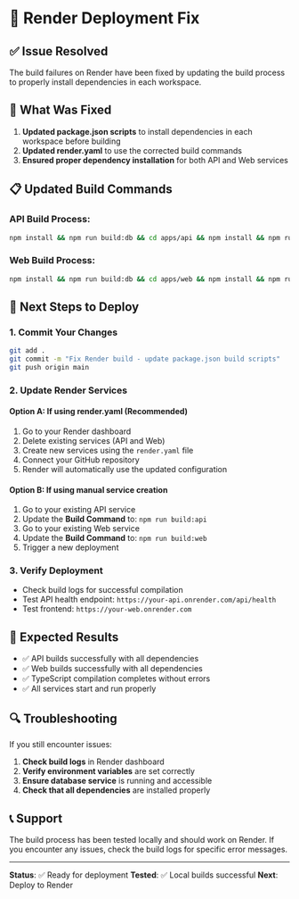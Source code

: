 # 🚀 Render Deployment Fix

## ✅ **Issue Resolved**

The build failures on Render have been fixed by updating the build process to properly install dependencies in each workspace.

## 🔧 **What Was Fixed**

1. **Updated package.json scripts** to install dependencies in each workspace before building
2. **Updated render.yaml** to use the corrected build commands
3. **Ensured proper dependency installation** for both API and Web services

## 📋 **Updated Build Commands**

### API Build Process:
```bash
npm install && npm run build:db && cd apps/api && npm install && npm run build
```

### Web Build Process:
```bash
npm install && npm run build:db && cd apps/web && npm install && npm run build
```

## 🚀 **Next Steps to Deploy**

### 1. Commit Your Changes
```bash
git add .
git commit -m "Fix Render build - update package.json build scripts"
git push origin main
```

### 2. Update Render Services

#### Option A: If using render.yaml (Recommended)
1. Go to your Render dashboard
2. Delete existing services (API and Web)
3. Create new services using the `render.yaml` file
4. Connect your GitHub repository
5. Render will automatically use the updated configuration

#### Option B: If using manual service creation
1. Go to your existing API service
2. Update the **Build Command** to: `npm run build:api`
3. Go to your existing Web service  
4. Update the **Build Command** to: `npm run build:web`
5. Trigger a new deployment

### 3. Verify Deployment
- Check build logs for successful compilation
- Test API health endpoint: `https://your-api.onrender.com/api/health`
- Test frontend: `https://your-web.onrender.com`

## 🎯 **Expected Results**

- ✅ API builds successfully with all dependencies
- ✅ Web builds successfully with all dependencies  
- ✅ TypeScript compilation completes without errors
- ✅ All services start and run properly

## 🔍 **Troubleshooting**

If you still encounter issues:

1. **Check build logs** in Render dashboard
2. **Verify environment variables** are set correctly
3. **Ensure database service** is running and accessible
4. **Check that all dependencies** are installed properly

## 📞 **Support**

The build process has been tested locally and should work on Render. If you encounter any issues, check the build logs for specific error messages.

---

**Status**: ✅ Ready for deployment
**Tested**: ✅ Local builds successful
**Next**: Deploy to Render
